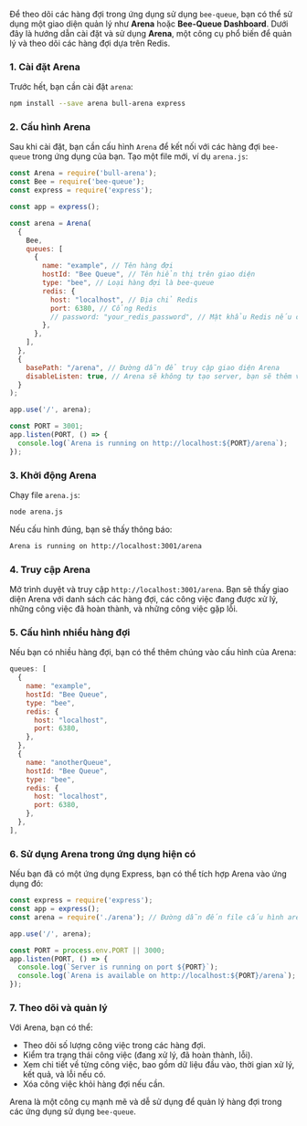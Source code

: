 Để theo dõi các hàng đợi trong ứng dụng sử dụng `bee-queue`, bạn có thể sử dụng một giao diện quản lý như **Arena** hoặc **Bee-Queue Dashboard**. Dưới đây là hướng dẫn cài đặt và sử dụng **Arena**, một công cụ phổ biến để quản lý và theo dõi các hàng đợi dựa trên Redis.

### 1. Cài đặt Arena

Trước hết, bạn cần cài đặt `arena`:

```bash
npm install --save arena bull-arena express
```

### 2. Cấu hình Arena

Sau khi cài đặt, bạn cần cấu hình `Arena` để kết nối với các hàng đợi `bee-queue` trong ứng dụng của bạn. Tạo một file mới, ví dụ `arena.js`:

```javascript
const Arena = require('bull-arena');
const Bee = require('bee-queue');
const express = require('express');

const app = express();

const arena = Arena(
  {
    Bee,
    queues: [
      {
        name: "example", // Tên hàng đợi
        hostId: "Bee Queue", // Tên hiển thị trên giao diện
        type: "bee", // Loại hàng đợi là bee-queue
        redis: {
          host: "localhost", // Địa chỉ Redis
          port: 6380, // Cổng Redis
          // password: "your_redis_password", // Mật khẩu Redis nếu cần
        },
      },
    ],
  },
  {
    basePath: "/arena", // Đường dẫn để truy cập giao diện Arena
    disableListen: true, // Arena sẽ không tự tạo server, bạn sẽ thêm vào app express hiện tại
  }
);

app.use('/', arena);

const PORT = 3001;
app.listen(PORT, () => {
  console.log(`Arena is running on http://localhost:${PORT}/arena`);
});
```

### 3. Khởi động Arena

Chạy file `arena.js`:

```bash
node arena.js
```

Nếu cấu hình đúng, bạn sẽ thấy thông báo:

```bash
Arena is running on http://localhost:3001/arena
```

### 4. Truy cập Arena

Mở trình duyệt và truy cập `http://localhost:3001/arena`. Bạn sẽ thấy giao diện Arena với danh sách các hàng đợi, các công việc đang được xử lý, những công việc đã hoàn thành, và những công việc gặp lỗi.

### 5. Cấu hình nhiều hàng đợi

Nếu bạn có nhiều hàng đợi, bạn có thể thêm chúng vào cấu hình của Arena:

```javascript
queues: [
  {
    name: "example",
    hostId: "Bee Queue",
    type: "bee",
    redis: {
      host: "localhost",
      port: 6380,
    },
  },
  {
    name: "anotherQueue",
    hostId: "Bee Queue",
    type: "bee",
    redis: {
      host: "localhost",
      port: 6380,
    },
  },
],
```

### 6. Sử dụng Arena trong ứng dụng hiện có

Nếu bạn đã có một ứng dụng Express, bạn có thể tích hợp Arena vào ứng dụng đó:

```javascript
const express = require('express');
const app = express();
const arena = require('./arena'); // Đường dẫn đến file cấu hình arena.js

app.use('/', arena);

const PORT = process.env.PORT || 3000;
app.listen(PORT, () => {
  console.log(`Server is running on port ${PORT}`);
  console.log(`Arena is available on http://localhost:${PORT}/arena`);
});
```

### 7. Theo dõi và quản lý

Với Arena, bạn có thể:
- Theo dõi số lượng công việc trong các hàng đợi.
- Kiểm tra trạng thái công việc (đang xử lý, đã hoàn thành, lỗi).
- Xem chi tiết về từng công việc, bao gồm dữ liệu đầu vào, thời gian xử lý, kết quả, và lỗi nếu có.
- Xóa công việc khỏi hàng đợi nếu cần.

Arena là một công cụ mạnh mẽ và dễ sử dụng để quản lý hàng đợi trong các ứng dụng sử dụng `bee-queue`.